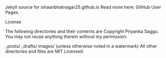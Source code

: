 Jekyll source for ishaanbhatnagar25.github.io
Read more here: GitHub User Pages.

License

The following directories and their contents are Copyright Priyanka Saggu. You may not reuse anything therein without my permission:

_posts/
_drafts/
images/ (unless otherwise noted in a watermark)
All other directories and files are MIT Licensed.
